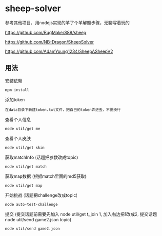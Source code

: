 # sheep-solver
参考其他项目，用nodejs实现的羊了个羊解题步骤，无聊写着玩的

https://github.com/BugMaker888/sheep

https://github.com/NB-Dragon/SheepSolver

https://github.com/AdamYoung1234/SheepASheepV2


## 用法
安装依赖

    npm install

添加token

    在data目录下新建token.txt文件，把自己的token弄进去，不要换行

查看个人信息

    node util/get me

查看个人皮肤

    node util/get skin

获取matchInfo (话题把参数改成topic)

    node util/get match

获取map数据 (根据match里面的md5获取)

    node util/get map

开始挑战 (话题把challenge改成topic)

    node auto-test-challenge

提交 (提交话题前需要先加入 node util/get t_join 1, 加入右边把1改成2, 提交话题 node util/send game2.json topic)

    node util/send game2.json